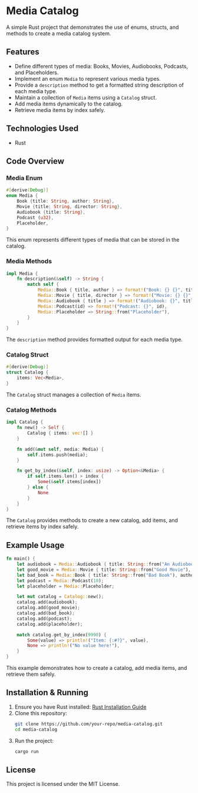 # Media Catalog

A simple Rust project that demonstrates the use of enums, structs, and methods to create a media catalog system.

## Features
- Define different types of media: Books, Movies, Audiobooks, Podcasts, and Placeholders.
- Implement an enum `Media` to represent various media types.
- Provide a `description` method to get a formatted string description of each media type.
- Maintain a collection of `Media` items using a `Catalog` struct.
- Add media items dynamically to the catalog.
- Retrieve media items by index safely.

## Technologies Used
- Rust

## Code Overview
### Media Enum
```rust
#[derive(Debug)]
enum Media {
    Book {title: String, author: String},
    Movie {title: String, director: String},
    Audiobook {title: String},
    Podcast (u32),
    Placeholder,
}
```
This enum represents different types of media that can be stored in the catalog.

### Media Methods
```rust
impl Media {
    fn description(&self) -> String {
        match self {
            Media::Book { title, author } => format!("Book: {} {}", title, author),
            Media::Movie { title, director } => format!("Movie: {} {}", title, director),
            Media::Audiobook { title } => format!("Audiobook: {}", title),
            Media::Podcast(id) => format!("Podcast: {}", id),
            Media::Placeholder => String::from("Placeholder"),
        }
    }
}
```
The `description` method provides formatted output for each media type.

### Catalog Struct
```rust
#[derive(Debug)]
struct Catalog {
    items: Vec<Media>,
}
```
The `Catalog` struct manages a collection of `Media` items.

### Catalog Methods
```rust
impl Catalog {
    fn new() -> Self {
        Catalog { items: vec![] }
    }

    fn add(&mut self, media: Media) {
        self.items.push(media);
    }

    fn get_by_index(&self, index: usize) -> Option<&Media> {
        if self.items.len() > index {
            Some(&self.items[index])
        } else {
            None
        }
    }
}
```
The `Catalog` provides methods to create a new catalog, add items, and retrieve items by index safely.

## Example Usage
```rust
fn main() {
    let audiobook = Media::Audiobook { title: String::from("An Audiobook") };
    let good_movie = Media::Movie { title: String::from("Good Movie"), director: String::from("Good Director") };
    let bad_book = Media::Book { title: String::from("Bad Book"), author: String::from("Bad Author") };
    let podcast = Media::Podcast(10);
    let placeholder = Media::Placeholder;

    let mut catalog = Catalog::new();
    catalog.add(audiobook);
    catalog.add(good_movie);
    catalog.add(bad_book);
    catalog.add(podcast);
    catalog.add(placeholder);

    match catalog.get_by_index(9990) {
        Some(value) => println!("Item: {:#?}", value),
        None => println!("No value here!"),
    }
}
```
This example demonstrates how to create a catalog, add media items, and retrieve them safely.

## Installation & Running
1. Ensure you have Rust installed: [Rust Installation Guide](https://www.rust-lang.org/tools/install)
2. Clone this repository:
   ```sh
   git clone https://github.com/your-repo/media-catalog.git
   cd media-catalog
   ```
3. Run the project:
   ```sh
   cargo run
   ```

## License
This project is licensed under the MIT License.
